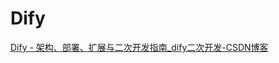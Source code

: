 # Dify



[Dify - 架构、部署、扩展与二次开发指南_dify二次开发-CSDN博客](https://blog.csdn.net/fenglingguitar/article/details/146398280)
